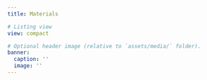 ```yaml
---
title: Materials

# Listing view
view: compact

# Optional header image (relative to `assets/media/` folder).
banner:
  caption: ''
  image: ''
---
```

